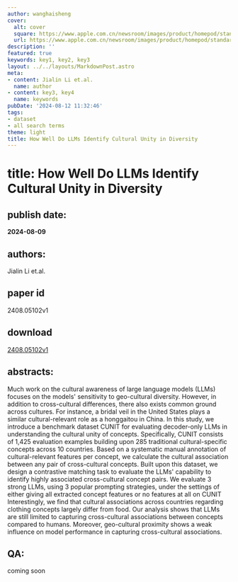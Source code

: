 ```yaml
---
author: wanghaisheng
cover:
  alt: cover
  square: https://www.apple.com.cn/newsroom/images/product/homepod/standard/Apple-HomePod-hero-230118_big.jpg.large_2x.jpg
  url: https://www.apple.com.cn/newsroom/images/product/homepod/standard/Apple-HomePod-hero-230118_big.jpg.large_2x.jpg
description: ''
featured: true
keywords: key1, key2, key3
layout: ../../layouts/MarkdownPost.astro
meta:
- content: Jialin Li et.al.
  name: author
- content: key3, key4
  name: keywords
pubDate: '2024-08-12 11:32:46'
tags:
- dataset
- all search terms
theme: light
title: How Well Do LLMs Identify Cultural Unity in Diversity
---
```


# title: How Well Do LLMs Identify Cultural Unity in Diversity 
## publish date: 
**2024-08-09** 
## authors: 
  Jialin Li et.al. 
## paper id
2408.05102v1
## download
[2408.05102v1](http://arxiv.org/abs/2408.05102v1)
## abstracts:
Much work on the cultural awareness of large language models (LLMs) focuses on the models' sensitivity to geo-cultural diversity. However, in addition to cross-cultural differences, there also exists common ground across cultures. For instance, a bridal veil in the United States plays a similar cultural-relevant role as a honggaitou in China. In this study, we introduce a benchmark dataset CUNIT for evaluating decoder-only LLMs in understanding the cultural unity of concepts. Specifically, CUNIT consists of 1,425 evaluation examples building upon 285 traditional cultural-specific concepts across 10 countries. Based on a systematic manual annotation of cultural-relevant features per concept, we calculate the cultural association between any pair of cross-cultural concepts. Built upon this dataset, we design a contrastive matching task to evaluate the LLMs' capability to identify highly associated cross-cultural concept pairs. We evaluate 3 strong LLMs, using 3 popular prompting strategies, under the settings of either giving all extracted concept features or no features at all on CUNIT Interestingly, we find that cultural associations across countries regarding clothing concepts largely differ from food. Our analysis shows that LLMs are still limited to capturing cross-cultural associations between concepts compared to humans. Moreover, geo-cultural proximity shows a weak influence on model performance in capturing cross-cultural associations.
## QA:
coming soon
